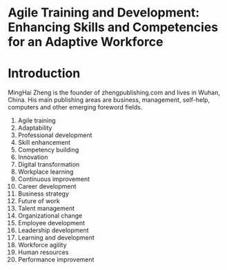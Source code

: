 # Agile Training and Development: Enhancing Skills and Competencies for an Adaptive Workforce

# Introduction



MingHai Zheng is the founder of zhengpublishing.com and lives in Wuhan, China. His main publishing areas are business, management, self-help, computers and other emerging foreword fields.



1. Agile training
2. Adaptability
3. Professional development
4. Skill enhancement
5. Competency building
6. Innovation
7. Digital transformation
8. Workplace learning
9. Continuous improvement
10. Career development
11. Business strategy
12. Future of work
13. Talent management
14. Organizational change
15. Employee development
16. Leadership development
17. Learning and development
18. Workforce agility
19. Human resources
20. Performance improvement

